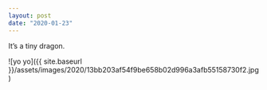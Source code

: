 ```yaml
---
layout: post
date: "2020-01-23"
---
```


It’s a tiny dragon.

![yo yo]({{ site.baseurl }}/assets/images/2020/13bb203af54f9be658b02d996a3afb55158730f2.jpg)

